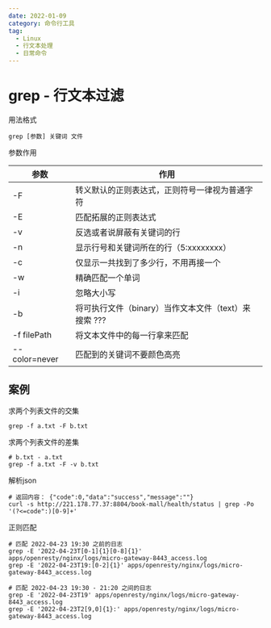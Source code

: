 ```yaml
---
date: 2022-01-09
category: 命令行工具
tag:
  - Linux
  - 行文本处理
  - 日常命令
---
```


# grep - 行文本过滤

用法格式

```shell
grep [参数] 关键词 文件
```

参数作用

| 参数            | 	作用                                |
|---------------|------------------------------------|
| -F            | 	转义默认的正则表达式，正则符号一律视为普通字符           |
| -E            | 	匹配拓展的正则表达式                        |
| -v            | 	反选或者说屏蔽有关键词的行                     |
| -n            | 	显示行号和关键词所在的行（5:xxxxxxxx）          |
| -c            | 	仅显示一共找到了多少行，不用再接一个                | wc -l 了
| -w            | 	精确匹配一个单词                          |
| -i            | 	忽略大小写                             |
| -b            | 	将可执行文件（binary）当作文本文件（text）来搜索 ??? |
| -f filePath   | 	将文本文件中的每一行拿来匹配                    |
| --color=never | 	匹配到的关键词不要颜色高亮                     |

## 案例

求两个列表文件的交集

```shell
grep -f a.txt -F b.txt
```

求两个列表文件的差集

```shell
# b.txt - a.txt
grep -f a.txt -F -v b.txt
```

解析json

```shell
# 返回内容： {"code":0,"data":"success","message":""}
curl -s http://221.178.77.37:8804/book-mall/health/status | grep -Po '(?<=code":)[0-9]+'
```

正则匹配

```shell
# 匹配 2022-04-23 19:30 之前的日志
grep -E '2022-04-23T[0-1]{1}[0-8]{1}'  apps/openresty/nginx/logs/micro-gateway-8443_access.log
grep -E '2022-04-23T19:[0-2]{1}' apps/openresty/nginx/logs/micro-gateway-8443_access.log

# 匹配 2022-04-23 19:30 - 21:20 之间的日志
grep -E '2022-04-23T19' apps/openresty/nginx/logs/micro-gateway-8443_access.log
grep -E '2022-04-23T2[9,0]{1}:' apps/openresty/nginx/logs/micro-gateway-8443_access.log
```
